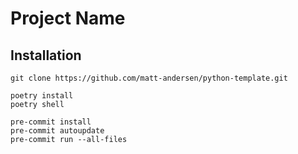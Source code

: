 # Project Name

## Installation

```commandline
git clone https://github.com/matt-andersen/python-template.git
```

```commandline
poetry install
poetry shell
```

```commandline
pre-commit install
pre-commit autoupdate
pre-commit run --all-files
```
